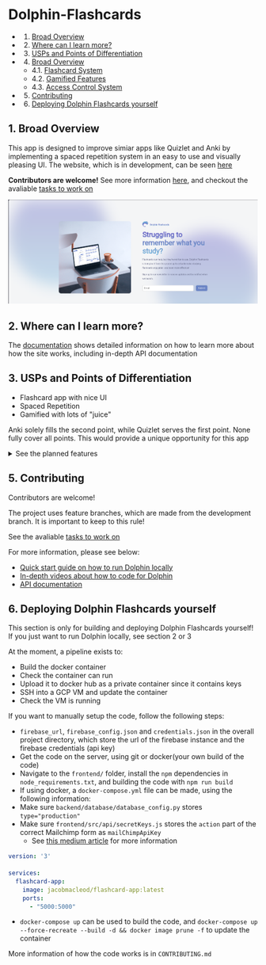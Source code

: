 # Dolphin-Flashcards

<!-- vscode-markdown-toc -->
* 1. [Broad Overview](#BroadOverview)
* 2. [Where can I learn more?](#WherecanIlearnmore)
* 3. [USPs and Points of Differentiation](#USPsandPointsofDifferentiation)
* 4. [Broad Overview](#BroadOverview-1)
	* 4.1. [Flashcard System](#FlashcardSystem)
	* 4.2. [Gamified Features](#GamifiedFeatures)
	* 4.3. [Access Control System](#AccessControlSystem)
* 5. [Contributing](#Contributing)
* 6. [Deploying Dolphin Flashcards yourself](#DeployingDolphinFlashcardsyourself)

<!-- vscode-markdown-toc-config
	numbering=true
	autoSave=true
	/vscode-markdown-toc-config -->
<!-- /vscode-markdown-toc -->

##  1. <a name='BroadOverview'></a>Broad Overview
This app is designed to improve simiar apps like Quizlet and Anki by implementing a spaced repetition system in an easy to use and visually pleasing UI. The website, which is in development, can be seen [here](http://dolphinflashcards.com)

**Contributors are welcome!** See more information [here](https://docs.dolphinflashcards.com/conceptual-docs/quickstart), and checkout the avaliable [tasks to work on](https://github.com/jacob-macleod/Dolphin-Flashcard-App)

![the dolphin landing page](https://raw.githubusercontent.com/jacob-macleod/Dolphin-Flashcard-App/main/dolphin-hero-image.png)

##  2. <a name='WherecanIlearnmore'></a>Where can I learn more?

The [documentation](http://docs.dolphinflashcards.com/) shows detailed information on how to learn more about how the site works, including in-depth API documentation

##  3. <a name='USPsandPointsofDifferentiation'></a>USPs and Points of Differentiation
* Flashcard app with nice UI
* Spaced Repetition
* Gamified with lots of "juice"

Anki solely fills the second point, while Quizlet serves the first point. None fully cover all points. This would provide a unique opportunity for this app

<details>

<summary>See the planned features</summary>

##  4. <a name='BroadOverview-1'></a>Broad Overview
A broad overview of the planned features to be made
###  4.1. <a name='FlashcardSystem'></a>Flashcard System
* Log into account
* Create account
* Users should be able to see a tree list of all the cards they have added. They should be able to see which folders everything is in
* There should be an indicator like Anki showing how many cards are there to learn, recap and revise in each folder and set
* You can click a three dot menu to view all cards in the set, not just the ones you need to learn. You can access the same options as below
* When you click this menu, you can also choose to create a card
* When you click on a card or a folder, you view all the cards you need to learn or revise in it as a list
* Flashcards
* Multiple choice QU
* With each qu, you can see whether you know a little, whether you know it well, or not at all
* Cards have HTML code which can be rendered. Images or text can be uploaded
* Folders can be created or deleted. Cards can be created, deleted or moved around
* Anki-Like Algorithm
* More details to follow

###  4.2. <a name='GamifiedFeatures'></a>Gamified Features
* Streak, XP
* Leader board with multiple levels. Completing a level in the top 5 pushes you to the next level
* Quests - things like learn x cards, add x cards, get an x day Streak etc
* When you win them you get a badge on your profile
* When you complete one the variable x increases 
* When you win it again the badge looks the same but it has a different number associated with it - the badge number
* Quests give you gold

###  4.3. <a name='AccessControlSystem'></a>Access Control System
* The user that created the flashcard/folder owns the flashcard/folder. If they own the folder, they own all the cards inside it
* Other users can view it but not edit it
* If they want to edit it, they can first clone it
* Users can find flashcards made by other users on a separate search tab
* Users can be given access to flashcard by the owner

</details>

##  5. <a name='Contributing'></a>Contributing
Contributors are welcome!

The project uses feature branches, which are made from the development branch. It is important to keep to this rule!

See the avaliable [tasks to work on](https://github.com/jacob-macleod/Dolphin-Flashcard-App)

For more information, please see below:

* [Quick start guide on how to run Dolphin locally](https://docs.dolphinflashcards.com/conceptual-docs/quickstart)
* [In-depth videos about how to code for Dolphin](https://docs.dolphinflashcards.com/conceptual-docs/tutorialintro)
* [API documentation](https://docs.dolphinflashcards.com/api-reference/introduction)

##  6. <a name='DeployingDolphinFlashcardsyourself'></a>Deploying Dolphin Flashcards yourself

This section is only for building and deploying Dolphin Flashcards yourself! If you just want to run Dolphin locally, see section 2 or 3

At the moment, a pipeline exists to:
- Build the docker container
- Check the container can run
- Upload it to docker hub as a private container since it contains keys
- SSH into a GCP VM and update the container
- Check the VM is running

If you want to manually setup the code, follow the following steps:
- `firebase_url`, `firebase_config.json` and `credentials.json` in the overall project directory, which store the url of the firebase instance and the firebase credentials (api key)
- Get the code on the server, using git or docker(your own build of the code)
- Navigate to the `frontend/` folder, install the `npm` dependencies in `node_requirements.txt`, and building the code with `npm run build`
- If using docker, a `docker-compose.yml` file can be made, using the following information:
- Make sure `backend/database/database_config.py` stores `type="production"`
- Make sure `frontend/src/api/secretKeys.js` stores the `action` part of the correct Mailchimp form as `mailChimpApiKey`
  - See [this medium article](https://ogroetz.medium.com/adding-a-mailchimp-signup-form-to-your-react-app-2b34dd374ff9) for more information

```yaml
version: '3'

services:
  flashcard-app:
    image: jacobmacleod/flashcard-app:latest
    ports:
      - "5000:5000" 
```
- `docker-compose up` can be used to build the code, and `docker-compose up --force-recreate --build -d && docker image prune -f` to update the container

More information of how the code works is in `CONTRIBUTING.md`